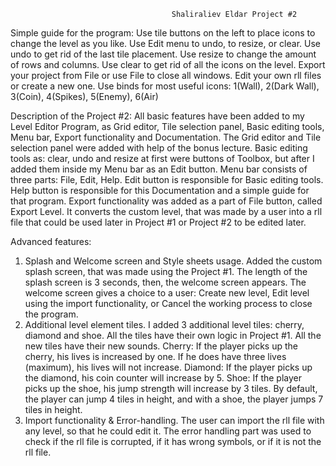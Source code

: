                                         Shaliraliev Eldar Project #2
Simple guide for the program:
Use tile buttons on the left to place icons to change the level as you like.
Use Edit menu to undo, to resize, or clear.
Use undo to get rid of the last tile placement.
Use resize to change the amount of rows and columns.
Use clear to get rid of all the icons on the level.
Export your project from File or use File to close all windows.
Edit your own rll files or create a new one.
Use binds for most useful icons: 1(Wall), 2(Dark Wall), 3(Coin), 4(Spikes), 5(Enemy), 6(Air)

Description of the Project #2:
All basic features have been added to my Level Editor Program, as Grid editor, Tile selection panel, Basic editing tools, Menu bar, Export functionality and Documentation.
The Grid editor and Tile selection panel were added with help of the bonus lecture. 
Basic editing tools as: clear, undo and resize at first were buttons of Toolbox, but after I added them inside my Menu bar as an Edit button.
Menu bar consists of three parts: File, Edit, Help. Edit button is responsible for Basic editing tools. Help button is responsible for this Documentation and a simple guide for that program.
Export functionality was added as a part of File button, called Export Level. It converts the custom level, that was made by a user into a rll file that could be used later in Project #1 or Project #2 to be edited later.

Advanced features:
1) Splash and Welcome screen and Style sheets usage. Added the custom splash screen, that was made using the Project #1. The length of the splash screen is 3 seconds, then, the welcome screen appears. The welcome screen gives a choice to a user: Create new level, Edit level using the import functionality, or Cancel the working process to close the program. 
2) Additional level element tiles. I added 3 additional level tiles: cherry, diamond and shoe. All the tiles have their own logic in Project #1. All the new tiles have their new sounds. 
   Cherry: If the player picks up the cherry, his lives is increased by one. If he does have three lives (maximum), his lives will not increase. 
   Diamond: If the player picks up the diamond, his coin counter will increase by 5.
   Shoe: If the player picks up the shoe, his jump strength will increase by 3 tiles. By default, the player can jump 4 tiles in height, and with a shoe, the player jumps 7 tiles in height.
3) Import functionality & Error-handling. The user can import the rll file with any level, so that he could edit it. The error handling part was used to check if the rll file is corrupted, if it has wrong symbols, or if it is not the rll file.